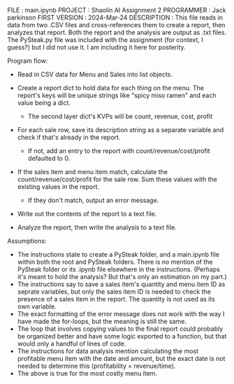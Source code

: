 FILE			: main.ipynb
PROJECT			: Shaolin AI Assignment 2
PROGRAMMER		: Jack parkinson
FIRST VERSION	: 2024-Mar-24
DESCRIPTION		:
	This file reads in data from two .CSV files and cross-references them to create a report, then analyzes that report. Both the report and the analysis are output as .txt files.
	The PySteak.py file was included with the assignment (for context, I guess?) but I did not use it. I am including it here for posterity.

Program flow:
- Read in CSV data for Menu and Sales into list objects.

- Create a report dict to hold data for each thing on the menu. The report's keys will be unique strings like "spicy miso ramen" and each value being a dict.
	- The second layer dict's KVPs will be count, revenue, cost, profit

- For each sale row, save its description string as a separate variable and check if that's already in the report.
	- If not, add an entry to the report with count/revenue/cost/profit defaulted to 0.

- If the sales item and menu item match, calculate the count/revenue/cost/profit for the sale row. Sum these values with the existing values in the report.
	- If they don't match, output an error message.

- Write out the contents of the report to a text file.

- Analyze the report, then write the analysis to a text file.


 Assumptions:
- The instructions state to create a PySteak folder, and a main.ipynb file within both the root and PySteak folders. There is no mention of the PySteak folder or its .ipynb file elsewhere in the instructions. (Perhaps it's meant to hold the analysis? But that's only an estimation on my part.)
- The instructions say to save a sales item's quantity and menu item ID as seprate variables, but only the sales item ID is needed to check the presence of a sales item in the report. The quantity is not used as its own variable.
- The exact formatting of the error message does not work with the way I have made the for-loops, but the meaning is still the same.
- The loop that involves copying values to the final report could probably be organized better and have some logic exported to a function, but that would only a handful of lines of code.
- The instructions for data analysis mention calculating the most profitable menu item with the date and amount, but the exact date is not needed to determine this (profitability = revenue/time).
- The above is true for the most costly menu item.
